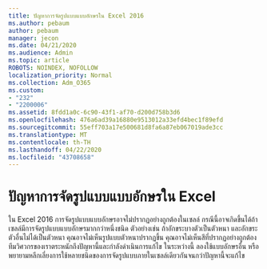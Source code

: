 ```yaml
---
title: ปัญหาการจัดรูปแบบแบบอักษรใน Excel 2016
ms.author: pebaum
author: pebaum
manager: jecon
ms.date: 04/21/2020
ms.audience: Admin
ms.topic: article
ROBOTS: NOINDEX, NOFOLLOW
localization_priority: Normal
ms.collection: Adm_O365
ms.custom:
- "232"
- "2200006"
ms.assetid: 8fdd1a0c-6c90-43f1-af70-d200d758b3d6
ms.openlocfilehash: 476a6ad39a16880e9513012a33efd4bec1f89efd
ms.sourcegitcommit: 55eff703a17e500681d8fa6a87eb067019ade3cc
ms.translationtype: MT
ms.contentlocale: th-TH
ms.lasthandoff: 04/22/2020
ms.locfileid: "43708658"
---
```

# <a name="font-formatting-problems-in-excel"></a>ปัญหาการจัดรูปแบบแบบอักษรใน Excel

ใน Excel 2016 การจัดรูปแบบแบบอักษรอาจไม่ปรากฏอย่างถูกต้องในเซลล์ กรณีนี้อาจเกิดขึ้นได้ถ้าเซลล์มีการจัดรูปแบบแบบอักษรมากกว่าหนึ่งชนิด ตัวอย่างเช่น ถ้าอักขระบางตัวเป็นตัวหนา และอักขระตัวอื่นไม่ได้เป็นตัวหนา คุณอาจไม่เห็นรูปแบบตัวหนาปรากฏขึ้น คุณอาจไม่เห็นสีที่ปรากฏอย่างถูกต้อง ทีมวิศวกรของเราตระหนักถึงปัญหานี้และกําลังดําเนินการแก้ไข ในระหว่างนี้ ลองใช้แบบอักษรอื่น หรือ พยายามหลีกเลี่ยงการใช้หลายชนิดของการจัดรูปแบบภายในเซลล์เดียวกันจนกว่าปัญหานี้จะแก้ไข
  